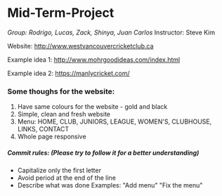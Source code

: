 # Mid-Term-Project

*Group: Rodrigo, Lucas, Zack, Shinya, Juan Carlos*
Instructor: Steve Kim

Website: http://www.westvancouvercricketclub.ca

Example idea 1: http://www.mohrgoodideas.com/index.html

Example idea 2: https://manlycricket.com/

### Some thoughs for the website:
1. Have same colours for the website - gold and black
2. Simple, clean and fresh website
3. Menu: HOME, CLUB, JUNIORS, LEAGUE, WOMEN'S, CLUBHOUSE, LINKS, CONTACT
4. Whole page responsive

##### Commit rules: (Please try to follow it for a better understanding)
- Capitalize only the first letter
- Avoid period at the end of the line
- Describe what was done 
Examples: "Add menu" "Fix the menu"

